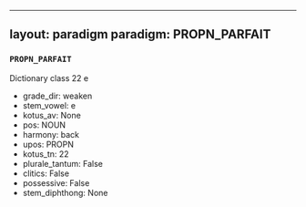 
---
layout: paradigm
paradigm: PROPN_PARFAIT
---
### ` PROPN_PARFAIT `

Dictionary class 22 e
* grade_dir: weaken
* stem_vowel: e
* kotus_av: None
* pos: NOUN
* harmony: back
* upos: PROPN
* kotus_tn: 22
* plurale_tantum: False
* clitics: False
* possessive: False
* stem_diphthong: None
